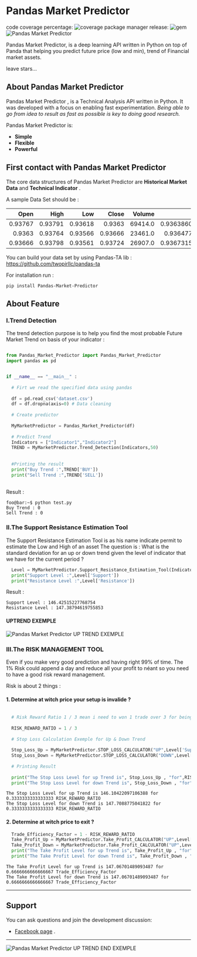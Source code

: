 # Pandas Market Predictor
code coverage percentage: ![coverage](https://img.shields.io/badge/coverage-80%25-yellowgreen)
package manager release: ![gem](https://img.shields.io/badge/gem-2.2.0-blue)
![Pandas Market Predictor](https://github.com/somkietacode/Pandas_Market_Predictor/blob/main/image/pmp.png?raw=true)

Pandas Market Predictor, is a deep learning API written in Python on top of Panda that helping you predict future price (low and min), trend of Financial market assets.

leave stars...

## About Pandas Market Predictor

Pandas Market Predictor , is a Technical Analysis API written in Python.
It was developed with a focus on enabling fast experimentation.
*Being able to go from idea to result as fast as possible is key to doing good research.*

Pandas Market Predictor is:

-   **Simple** 
-   **Flexible** 
-   **Powerful** 

## First contact with Pandas Market Predictor

The core data structures of Pandas Market Predictor are __Historical Market Data__ and __Technical Indicator__ .

A sample Data Set should be :

| Open | High | Low | Close  | Volume | Indicator1 | Indicator2 |
|-----:|------:|----:|-----:|-------:|-----------:|-----------:|
|0.93767|0.93791|0.93618|0.9363|69414.0|0.9363860952540013|0.9365316260340849|
|0.9363|0.93764|0.93566|0.93666|23461.0|0.936477396836001|0.9365549667551604|
|0.93666|0.93798|0.93561|0.93724|26907.0|0.9367315978906674|0.936679518254222|

You can build your data set by using Pandas-TA lib : https://github.com/twopirllc/pandas-ta


For installation run :

```
pip install Pandas-Market-Predictor
```

## About Feature

### I.Trend Detection

The trend detection purpose is to help you find the most probable Future Market Trend on basis of your indicator :

````python

from Pandas_Market_Predictor import Pandas_Market_Predictor
import pandas as pd


if __name__ == "__main__" :
  
  # Firt we read the specified data using pandas
  
  df = pd.read_csv('dataset.csv')
  df = df.dropna(axis=0) # Data cleaning
  
  # Create predictor
  
  MyMarketPredictor = Pandas_Market_Predictor(df)
  
  # Predict Trend
  Indicators = ["Indicator1","Indicator2"]
  TREND = MyMarketPredictor.Trend_Detection(Indicators,50)
  
  
  #Printing the result
  print("Buy Trend :",TREND['BUY'])
  print("Sell Trend :",TREND['SELL'])
  
````

Result :

```console
foo@bar:~$ python test.py
Buy Trend : 0
Sell Trend : 0

```

### II.The Support Resistance Estimation Tool

The Support Resistance Estimation Tool is as his name indicate permit to estimate the Low and High of an asset
The question is : What is the standard deviation for an up or down trend given the level of indicator that we have for the current period ?

````python
  Level = MyMarketPredictor.Support_Resistance_Estimation_Tool(Indicators)
  print("Support Level :",Level['Support'])
  print("Resistance Level :",Level['Resistance'])
````

Result :

```console
Support Level : 146.42515227768754
Resistance Level : 147.38794619755853

```
#### UPTREND EXEMPLE

![Pandas Market Predictor UP TREND EXEMPLE ](https://github.com/somkietacode/Pandas_Market_Predictor/blob/main/image/UPTREND.png?raw=true)

### III.The RISK MANAGEMENT TOOL

Even if you make very good prediction and having right 99% of time. The 1% Risk could append a day and reduce all your profit to néant so you
need to have a good risk reward management.



Risk is about 2 things :

#### 1. Determine at witch price your setup is invalide ?

````python
  
  # Risk Reward Ratio 1 / 3 mean i need to won 1 trade over 3 for being profitable
  
  RISK_REWARD_RATIO = 1 / 3
  
  # Stop Loss Calculation Exemple for Up & Down Trend
  
  Stop_Loss_Up = MyMarketPredictor.STOP_LOSS_CALCULATOR("UP",Level['Support'],Level['Resistance'],RISK_REWARD_RATIO ) # For Up Trend
  Stop_Loss_Down = MyMarketPredictor.STOP_LOSS_CALCULATOR("DOWN",Level['Support'],Level['Resistance'],RISK_REWARD_RATIO ) # For Up Down
  
  # Printing Result
  
  print("The Stop Loss Level for up Trend is", Stop_Loss_Up , "for",RISK_REWARD_RATIO ,"RISK_REWARD_RATIO" )
  print("The Stop Loss Level for down Trend is", Stop_Loss_Down , "for",RISK_REWARD_RATIO ,"RISK_REWARD_RATIO" )
````

```console
The Stop Loss Level for up Trend is 146.10422097106388 for 0.3333333333333333 RISK_REWARD_RATIO
The Stop Loss Level for down Trend is 147.7088775041822 for 0.3333333333333333 RISK_REWARD_RATIO

```

#### 2. Determine at witch price to exit ?

````python
  Trade_Efficiency_Factor = 1 - RISK_REWARD_RATIO
  Take_Profit_Up = MyMarketPredictor.Take_Profit_CALCULATOR("UP",Level['Support'],Level['Resistance'],Trade_Efficiency_Factor)
  Take_Profit_Down = MyMarketPredictor.Take_Profit_CALCULATOR("UP",Level['Support'],Level['Resistance'],Trade_Efficiency_Factor)
  print("The Take Profit Level for up Trend is", Take_Profit_Up , "for",Trade_Efficiency_Factor ,"Trade_Efficiency_Factor" )
  print("The Take Profit Level for down Trend is", Take_Profit_Down , "for",Trade_Efficiency_Factor ,"Trade_Efficiency_Factor" )
````

```console
The Take Profit Level for up Trend is 147.06701489093487 for 0.6666666666666667 Trade_Efficiency_Factor
The Take Profit Level for down Trend is 147.06701489093487 for 0.6666666666666667 Trade_Efficiency_Factor
```

---


## Support

You can ask questions and join the development discussion:

- [Facebook page](https://www.facebook.com/globalanalysistech) .

---
![Pandas Market Predictor UP TREND END EXEMPLE ](https://github.com/somkietacode/Pandas_Market_Predictor/blob/main/image/END.png?raw=true)
